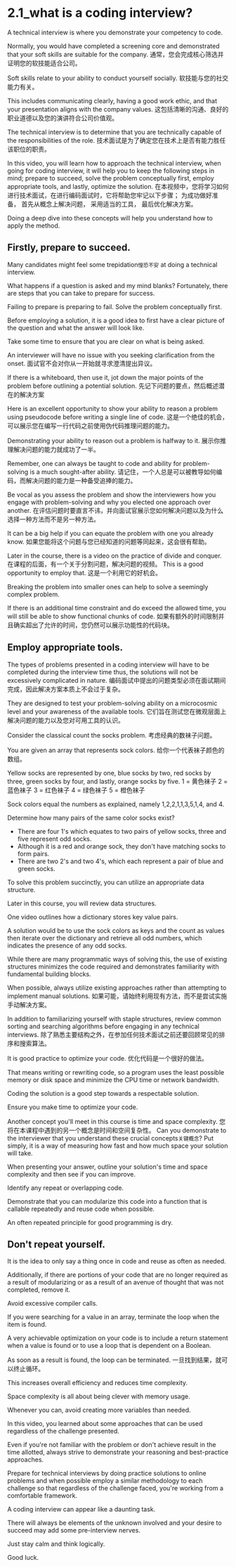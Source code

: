 # 2.1_what is a coding interview?

A technical interview is where you demonstrate your competency to code.

Normally, you would have completed a screening core and demonstrated that your soft skills are suitable for the company.
通常，您会完成核心筛选并证明您的软技能适合公司。

Soft skills relate to your ability to conduct yourself socially.
软技能与您的社交能力有关。

This includes communicating clearly, having a good work ethic, and that your presentation aligns with the company values.
这包括清晰的沟通、良好的职业道德以及您的演讲符合公司价值观。

The technical interview is to determine that you are technically capable of the responsibilities of the role.
技术面试是为了确定您在技术上是否有能力胜任该职位的职责。

In this video, you will learn how to approach the technical interview, when going for coding interview, it will help you to keep the following steps in mind; prepare to succeed, solve the problem conceptually first, employ appropriate tools, and lastly, optimize the solution.
在本视频中，您将学习如何进行技术面试，在进行编码面试时，它将帮助您牢记以下步骤；
为成功做好准备，
首先从概念上解决问题，
采用适当的工具，
最后优化解决方案。

Doing a deep dive into these concepts will help you understand how to apply the method.

## Firstly, prepare to succeed.

Many candidates might feel some trepidation`惶恐不安` at doing a technical interview.

What happens if a question is asked and my mind blanks? 
Fortunately, there are steps that you can take to prepare for success.

Failing to prepare is preparing to fail.
Solve the problem conceptually first.

Before employing a solution, it is a good idea to first have a clear picture of the question and what the answer will look like.

Take some time to ensure that you are clear on what is being asked.

An interviewer will have no issue with you seeking clarification from the onset.
面试官不会对你从一开始就寻求澄清提出异议。

If there is a whiteboard, then use it, jot down the major points of the problem before outlining a potential solution.
先记下问题的要点，然后概述潜在的解决方案

Here is an excellent opportunity to show your ability to reason a problem using pseudocode before writing a single line of code.
这是一个绝佳的机会，可以展示您在编写一行代码之前使用伪代码推理问题的能力。

Demonstrating your ability to reason out a problem is halfway to it.
展示你推理解决问题的能力就成功了一半。

Remember, one can always be taught to code and ability for problem-solving is a much sought-after ability.
请记住，一个人总是可以被教导如何编码，而解决问题的能力是一种备受追捧的能力。

Be vocal as you assess the problem and show the interviewers how you engage with problem-solving and why you elected one approach over another.
在评估问题时要直言不讳，并向面试官展示您如何解决问题以及为什么选择一种方法而不是另一种方法。

It can be a big help if you can equate the problem with one you already know.
如果您能将这个问题与您已经知道的问题等同起来，这会很有帮助。

Later in the course, there is a video on the practice of divide and conquer.
在课程的后面，有一个关于分割问题，解决问题的视频。
This is a good opportunity to employ that.
这是一个利用它的好机会。

Breaking the problem into smaller ones can help to solve a seemingly complex problem.

If there is an additional time constraint and do exceed the allowed time, you will still be able to show functional chunks of code.
如果有额外的时间限制并且确实超出了允许的时间，您仍然可以展示功能性的代码块。

## Employ appropriate tools.

The types of problems presented in a coding interview will have to be completed during the interview time thus, the solutions will not be excessively complicated in nature.
编码面试中提出的问题类型必须在面试期间完成，因此解决方案本质上不会过于复杂。

They are designed to test your problem-solving ability on a microcosmic level and your awareness of the available tools.
它们旨在测试您在微观层面上解决问题的能力以及您对可用工具的认识。

Consider the classical count the socks problem.
考虑经典的数袜子问题。

You are given an array that represents sock colors.
给你一个代表袜子颜色的数组。

Yellow socks are represented by one, blue socks by two, red socks by three, green socks by four, and lastly, orange socks by five.
1 = 黄色袜子
2 = 蓝色袜子
3 = 红色袜子
4 = 绿色袜子
5 = 橙色袜子

Sock colors equal the numbers as explained, namely 1,2,2,1,1,3,5,1,4, and 4.

Determine how many pairs of the same color socks exist?

- There are four 1's which equates to two pairs of yellow socks, three and five represent odd socks.
- Although it is a red and orange sock, they don't have matching socks to form pairs.
- There are two 2's and two 4's, which each represent a pair of blue and green socks.

To solve this problem succinctly, you can utilize an appropriate data structure.

Later in this course, you will review data structures.

One video outlines how a dictionary stores key value pairs.

A solution would be to use the sock colors as keys and the count as values then iterate over the dictionary and retrieve all odd numbers, which indicates the presence of any odd socks.

While there are many programmatic ways of solving this, the use of existing structures minimizes the code required and demonstrates familiarity with fundamental building blocks.

When possible, always utilize existing approaches rather than attempting to implement manual solutions.
如果可能，请始终利用现有方法，而不是尝试实施手动解决方案。

In addition to familiarizing yourself with staple structures, review common sorting and searching algorithms before engaging in any technical interviews.
除了熟悉主要结构之外，在参加任何技术面试之前还要回顾常见的排序和搜索算法。

It is good practice to optimize your code.
优化代码是一个很好的做法。

That means writing or rewriting code, so a program uses the least possible memory or disk space and minimize the CPU time or network bandwidth.

Coding the solution is a good step towards a respectable solution.

Ensure you make time to optimize your code.

Another concept you'll meet in this course is time and space complexity.
您将在本课程中遇到的另一个概念是时间和空间复杂性。
Can you demonstrate to the interviewer that you understand these crucial concepts`关键概念`? Put simply, it is a way of measuring how fast and how much space your solution will take.

When presenting your answer, outline your solution's time and space complexity and then see if you can improve.

Identify any repeat or overlapping code.

Demonstrate that you can modularize this code into a function that is callable repeatedly and reuse code when possible.


An often repeated principle for good programming is dry.

## Don't repeat yourself.

It is the idea to only say a thing once in code and reuse as often as needed.

Additionally, if there are portions of your code that are no longer required as a result of modularizing or as a result of an avenue of thought that was not completed, remove it.

Avoid excessive compiler calls.

If you were searching for a value in an array, terminate the loop when the item is found.

A very achievable optimization on your code is to include a return statement when a value is found or to use a loop that is dependent on a Boolean.

As soon as a result is found, the loop can be terminated.
一旦找到结果，就可以终止循环。

This increases overall efficiency and reduces time complexity.

Space complexity is all about being clever with memory usage.

Whenever you can, avoid creating more variables than needed.

In this video, you learned about some approaches that can be used regardless of the challenge presented.

Even if you're not familiar with the problem or don't achieve result in the time allotted, always strive to demonstrate your reasoning and best-practice approaches.

Prepare for technical interviews by doing practice solutions to online problems and when possible employ a similar methodology to each challenge so that regardless of the challenge faced, you're working from a comfortable framework.

A coding interview can appear like a daunting task.

There will always be elements of the unknown involved and your desire to succeed may add some pre-interview nerves.

Just stay calm and think logically.

Good luck.